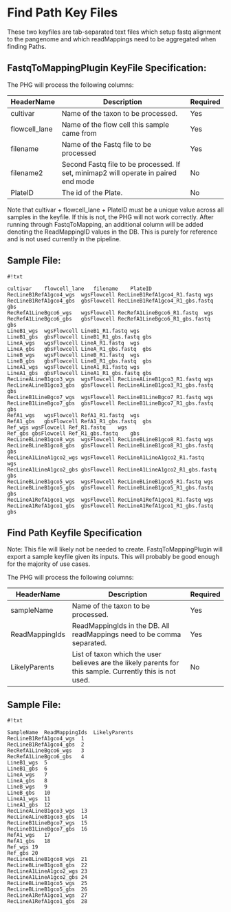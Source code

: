 # Find Path Key Files

These two keyfiles are tab-separated text files which setup fastq alignment to the pangenome and which readMappings need to be aggregated when finding Paths.


## FastqToMappingPlugin KeyFile Specification:

The PHG will process the following columns:

| HeaderName  | Description  | Required |
|---|---|---|
| cultivar | Name of the taxon to be processed. | Yes |
| flowcell_lane | Name of the flow cell this sample came from  | Yes |
| filename | Name of the Fastq file to be processed | Yes | 
| filename2 | Second Fastq file to be processed.  If set, minimap2 will operate in paired end mode  | No |
| PlateID | The id of the Plate. | No | 


Note that cultivar + flowcell_lane + PlateID must be a unique value across all samples in the keyfile.  If this is not, the PHG will not work correctly. After running through FastqToMapping, an additional column will be added denoting the ReadMappingID values in the DB.  This is purely for reference and is not used currently in the pipeline.

## Sample File:


```
#!txt

cultivar	flowcell_lane	filename	PlateID
RecLineB1RefA1gco4_wgs	wgsFlowcell	RecLineB1RefA1gco4_R1.fastq	wgs
RecLineB1RefA1gco4_gbs	gbsFlowcell	RecLineB1RefA1gco4_R1_gbs.fastq	gbs
RecRefA1LineBgco6_wgs	wgsFlowcell	RecRefA1LineBgco6_R1.fastq	wgs
RecRefA1LineBgco6_gbs	gbsFlowcell	RecRefA1LineBgco6_R1_gbs.fastq	gbs
LineB1_wgs	wgsFlowcell	LineB1_R1.fastq	wgs
LineB1_gbs	gbsFlowcell	LineB1_R1_gbs.fastq	gbs
LineA_wgs	wgsFlowcell	LineA_R1.fastq	wgs
LineA_gbs	gbsFlowcell	LineA_R1_gbs.fastq	gbs
LineB_wgs	wgsFlowcell	LineB_R1.fastq	wgs
LineB_gbs	gbsFlowcell	LineB_R1_gbs.fastq	gbs
LineA1_wgs	wgsFlowcell	LineA1_R1.fastq	wgs
LineA1_gbs	gbsFlowcell	LineA1_R1_gbs.fastq	gbs
RecLineALineB1gco3_wgs	wgsFlowcell	RecLineALineB1gco3_R1.fastq	wgs
RecLineALineB1gco3_gbs	gbsFlowcell	RecLineALineB1gco3_R1_gbs.fastq	gbs
RecLineB1LineBgco7_wgs	wgsFlowcell	RecLineB1LineBgco7_R1.fastq	wgs
RecLineB1LineBgco7_gbs	gbsFlowcell	RecLineB1LineBgco7_R1_gbs.fastq	gbs
RefA1_wgs	wgsFlowcell	RefA1_R1.fastq	wgs
RefA1_gbs	gbsFlowcell	RefA1_R1_gbs.fastq	gbs
Ref_wgs	wgsFlowcell	Ref_R1.fastq	wgs
Ref_gbs	gbsFlowcell	Ref_R1_gbs.fastq	gbs
RecLineBLineB1gco8_wgs	wgsFlowcell	RecLineBLineB1gco8_R1.fastq	wgs
RecLineBLineB1gco8_gbs	gbsFlowcell	RecLineBLineB1gco8_R1_gbs.fastq	gbs
RecLineA1LineA1gco2_wgs	wgsFlowcell	RecLineA1LineA1gco2_R1.fastq	wgs
RecLineA1LineA1gco2_gbs	gbsFlowcell	RecLineA1LineA1gco2_R1_gbs.fastq	gbs
RecLineBLineB1gco5_wgs	wgsFlowcell	RecLineBLineB1gco5_R1.fastq	wgs
RecLineBLineB1gco5_gbs	gbsFlowcell	RecLineBLineB1gco5_R1_gbs.fastq	gbs
RecLineA1RefA1gco1_wgs	wgsFlowcell	RecLineA1RefA1gco1_R1.fastq	wgs
RecLineA1RefA1gco1_gbs	gbsFlowcell	RecLineA1RefA1gco1_R1_gbs.fastq	gbs

```

## Find Path Keyfile Specification

Note: This file will likely not be needed to create.  FastqToMappingPlugin will export a sample keyfile given its inputs.  This will probably be good enough for the majority of use cases.

The PHG will process the following columns:

| HeaderName  | Description  | Required |
|---|---|---|
| sampleName | Name of the taxon to be processed. | Yes |
| ReadMappingIds | ReadMappingIds in the DB. All readMappings need to be comma separated. | Yes |
| LikelyParents | List of taxon which the user believes are the likely parents for this sample.  Currently this is not used. | No |


## Sample File:


```
#!txt

SampleName	ReadMappingIds	LikelyParents
RecLineB1RefA1gco4_wgs	1		
RecLineB1RefA1gco4_gbs	2		
RecRefA1LineBgco6_wgs	3		
RecRefA1LineBgco6_gbs	4		
LineB1_wgs	5		
LineB1_gbs	6		
LineA_wgs	7		
LineA_gbs	8		
LineB_wgs	9		
LineB_gbs	10		
LineA1_wgs	11		
LineA1_gbs	12		
RecLineALineB1gco3_wgs	13		
RecLineALineB1gco3_gbs	14		
RecLineB1LineBgco7_wgs	15		
RecLineB1LineBgco7_gbs	16		
RefA1_wgs	17		
RefA1_gbs	18		
Ref_wgs	19		
Ref_gbs	20		
RecLineBLineB1gco8_wgs	21		
RecLineBLineB1gco8_gbs	22		
RecLineA1LineA1gco2_wgs	23		
RecLineA1LineA1gco2_gbs	24		
RecLineBLineB1gco5_wgs	25		
RecLineBLineB1gco5_gbs	26		
RecLineA1RefA1gco1_wgs	27		
RecLineA1RefA1gco1_gbs	28		


```